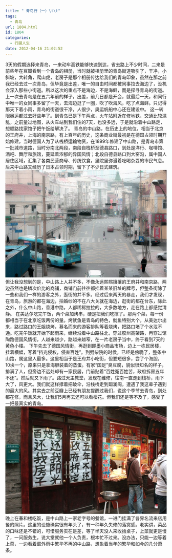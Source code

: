 ```yaml
---
title: " 青岛行（一）\t\t"
tags:
  - 青岛
url: 1804.html
id: 1804
categories:
  - 行摄人生
date: 2012-04-16 21:02:52
---
```


3天的假期选择来青岛，一来动车高铁能够快速到达，省去路上不少时间，二来是前些年在豆瓣看到一个青岛的相册，当时就被相册里的青岛街道吸引了，干净，小斜坡，大转角，爬山虎，老房子是那个相册传达给我们的青岛印象，虽然在那之前我已经去过一次青岛，但毕竟是出差，唯一的自由时间都被同事拉去海边了，没机会深入那些小街道。所以这次的重点不是海边，不是海鲜，而是探寻青岛的街道。 上一次去青岛是在五六年前的样子，出差，前几日都是开会，就最后一天，和同行中唯一的女同事多留了一天，去海边逛了一圈，吹了吹海风，吃了点海鲜。只记得那天下着小雨，青岛的街道很干净，人很少，奥运帆船中心还在建设中。 这一转眼奥运都过去好些年了。到青岛已是下午两点，火车站附近在修地铁，交通比较混乱，之前量过地图，从火车站到我们住的7天，也没多远，于是就沿着中山路走，想顺路找家馆子把午饭给解决了。 青岛的中山路，在历史上的地位，相当于北京的王府井，上海的南京路，有上百年的历史，这条商业街最初是在德国占领时期开始修建，当时德国人为了从栈桥运输物资，在1899年修建了中山路，是青岛市第一批城市道路，当时分南北两段，南段自栈桥至德县路口，到处是洋行、咖啡馆、酒吧、舞厅和旅馆，蔓延着浓郁的异国风情；北段自德县路口到大窑沟，属中国人居住区域，汇集了各类民营商号、传统饮食，里院里弥漫着吃喝杂耍的市民气息。后来中山路又经历了日本占领时期，留下了不少日式建筑。 ![中山路](../../images//2012/04/zhongshanlu.jpg "中山路") 但让我没想到的是，中山路上人并不多，不像永远熙熙攘攘的王府井和南京路，两边虽然也是鳞次价比的商铺，商铺门前往往都挂着某某旧址的牌号，但整条街除了一些和我们一样的游客之外，逛街的并不多。经过后来两天的暴走，我们才发现，在青岛，旅游的都在海边，拍婚纱的不在八大关就在海边，逛街的都在台东，除此之外，什么中山路，香港中路，人都稀稀拉拉的，大多数地方，走在路上都感觉清静。 在美达尔吃完午饭，两个菜加烤串，硬是把我们吃撑了。那两个菜，每一份都相当于在北京吃饭两份的量。烤鱿鱼是青岛的特色，鱿鱼特别大个，从美达尔出来，路过路口的王姐烧烤，慕名而来的游客排队等着烧烤，把路口堵了个水泄不通。吃完午饭就开始下起雨来，继续沿着中山路往北，穿过胶州高架路，再穿过馆陶路德国风情街，人越来越少，路越来越窄，在一片老房子当中，终于看到7天的黄色小楼。 下午先去了德国风情街，再逛到即墨小商品市场，边上一栋民居楼，挂着横幅，写着“挡光侵权，侵害百姓”。到劈柴院的时侯，已经是傍晚了，整条中山路，属这里人最多。这里相当于是王府井小吃街，但要短很多，尝了个海胆，10块一个，原来只是拿海胆装着的蒸蛋。有家“国足”臭豆腐，貌似很知名的样子，排满了人，但旁边不远处却有一家民居，门前贴着“百姓冤百姓苦，政府拆房五年不还”。然后就又下雨了。路过天主教堂，发现在维修，往南一直走到栈桥，雨下大了，风更大。我们就这样撑着把破伞，沿栈桥走到廻澜阁，遭遇了我这辈子遇到的最大的风。其实去之前豆瓣上已经有朋友提醒过我们，说这个季节去青岛，到处都在修，而且风大，让我们5月再去还可以看樱花。但我们还是等不及了，感受了一把最真实的青岛。 ![劈柴院](../../images//2012/04/pichaiyuan.jpg "劈柴院") 晚上在春和楼吃饭，是中山路上一家老字号的餐馆，一进门挂满了各界名流来店用餐的照片。这里的设施确实很有年头了，有一种年久失修的落寞感。老实讲，菜品的口味还是不错的，可惜服务实在是差，等了半天没人来收拾桌子，上菜就更是慢了，一问服务生，说大堂就他一个人负责，根本忙不过来。没办法，只能一边等着上菜，一边看着窗外雨中繁华不再的中山路，想象着当年的繁华和如今的几分萧条。